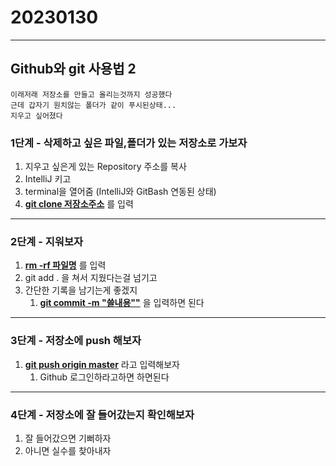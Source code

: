 # 20230130
***
## Github와 git 사용법 2
``` 
이래저래 저장소를 만들고 올리는것까지 성공했다
근데 갑자기 원치않는 폴더가 같이 푸시된상태...
지우고 싶어졌다
```
### 1단계  - 삭제하고 싶은 파일,폴더가 있는 저장소로 가보자
1. 지우고 싶은게 있는 Repository 주소를 복사
2. IntelliJ 키고
3. terminal을 열어줌
   (IntelliJ와 GitBash 연동된 상태)
4. <u>**git clone 저장소주소**</u> 를 입력
---
### 2단계  - 지워보자
1. <u>**rm -rf 파일명**</u> 를 입력
2. git add . 을 쳐서 지웠다는걸 넘기고
3. 간단한 기록을 남기는게 좋겠지
    1. <u>**git commit -m "쓸내용""**</u> 을 입력하면 된다
---
### 3단계 - 저장소에 push 해보자
1. <u>**git push origin master**</u> 라고 입력해보자
    1. Github 로그인하라고하면 하면된다
---
### 4단계 - 저장소에 잘 들어갔는지 확인해보자
1. 잘 들어갔으면 기뻐하자
2. 아니면 실수를 찾아내자






